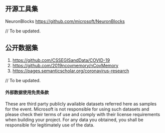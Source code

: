 ## 开源工具集

NeuronBlocks https://github.com/microsoft/NeuronBlocks

// To be updated.

## 公开数据集
1. https://github.com/CSSEGISandData/COVID-19
2. https://github.com/2019ncovmemory/nCovMemory
3. https://pages.semanticscholar.org/coronavirus-research

// To be updated.

#### 外部数据使用免责条款
These are third party publicly available datasets referred here as samples for the event. Microsoft is not responsible for using such datasets and please check their terms of use and comply with their license requirements when building your project. For any data you obtained, you shall be responsible for legitimately use of the data.
